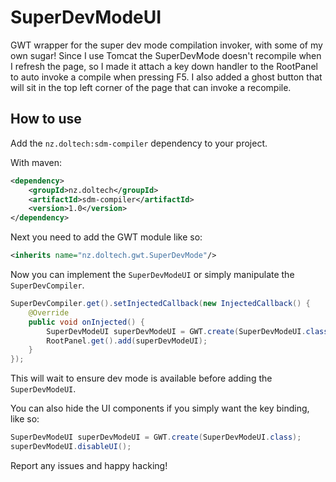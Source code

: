 # SuperDevModeUI
GWT wrapper for the super dev mode compilation invoker, with some of my own sugar! Since I use Tomcat the SuperDevMode 
doesn't recompile when I refresh the page, so I made it attach a key down handler to the RootPanel to auto invoke a 
compile when pressing F5. I also added a ghost button that will sit in the top left corner of the page that can invoke
a recompile.

## How to use
Add the `nz.doltech:sdm-compiler` dependency to your project.

With maven:
```xml
<dependency>
    <groupId>nz.doltech</groupId>
    <artifactId>sdm-compiler</artifactId>
    <version>1.0</version>
</dependency>
```

Next you need to add the GWT module like so:
```xml
<inherits name="nz.doltech.gwt.SuperDevMode"/>
```

Now you can implement the `SuperDevModeUI` or simply manipulate the `SuperDevCompiler`.
```java
SuperDevCompiler.get().setInjectedCallback(new InjectedCallback() {
    @Override
    public void onInjected() {
        SuperDevModeUI superDevModeUI = GWT.create(SuperDevModeUI.class);
        RootPanel.get().add(superDevModeUI);
    }
});
```
This will wait to ensure dev mode is available before adding the `SuperDevModeUI`.

You can also hide the UI components if you simply want the key binding, like so:
```java
SuperDevModeUI superDevModeUI = GWT.create(SuperDevModeUI.class);
superDevModeUI.disableUI();
```

Report any issues and happy hacking!